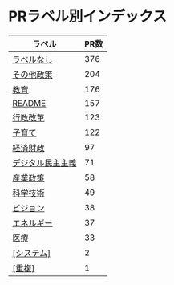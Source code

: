 # PRラベル別インデックス

| ラベル | PR数 |
|--------|------|
| [ラベルなし](label_ラベルなし.md) | 376 |
| [その他政策](label_その他政策.md) | 204 |
| [教育](label_教育.md) | 176 |
| [README](label_README.md) | 157 |
| [行政改革](label_行政改革.md) | 123 |
| [子育て](label_子育て.md) | 122 |
| [経済財政](label_経済財政.md) | 97 |
| [デジタル民主主義](label_デジタル民主主義.md) | 71 |
| [産業政策](label_産業政策.md) | 58 |
| [科学技術](label_科学技術.md) | 49 |
| [ビジョン](label_ビジョン.md) | 38 |
| [エネルギー](label_エネルギー.md) | 37 |
| [医療](label_医療.md) | 33 |
| [[システム]](label_[システム].md) | 2 |
| [[重複]](label_[重複].md) | 1 |
